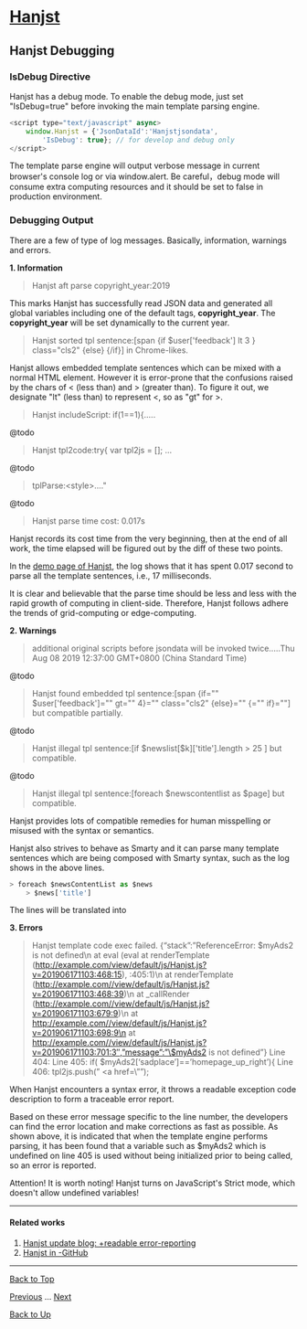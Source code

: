# [Hanjst](/hanjst/index)
## Hanjst Debugging
### IsDebug Directive
Hanjst has a debug mode.
To enable the debug mode, just set "IsDebug=true" before invoking the main template parsing engine.

```javascript
<script type="text/javascript" async>
    window.Hanjst = {'JsonDataId':'Hanjstjsondata', 
	    'IsDebug': true}; // for develop and debug only
</script>
```

The template parse engine will output verbose message in current browser's console log or via window.alert.
Be careful，debug mode will consume extra computing resources and it should be set to false in production environment.

 
### Debugging Output
There are a few of type of log messages. Basically, information, warnings and errors.

**1. Information**
>Hanjst aft parse copyright_year:2019

This marks Hanjst has successfully read JSON data and generated all global variables including one of the default tags, **copyright_year**. 
The **copyright_year** will be set dynamically to the current year.

>Hanjst sorted tpl sentence:[span {if \$user['feedback'] lt 3 } class="cls2" {else} {/if}] in Chrome-likes.

Hanjst allows embedded template sentences which can be mixed with a normal HTML element.
However it is error-prone that the confusions raised by the chars of < (less than) and > (greater than).
To figure it out, we designate "lt" (less than) to represent <, so as "gt" for >. 


>Hanjst includeScript:	if(1==1){.....

@todo

>Hanjst tpl2code:try{ var tpl2js = []; ...

@todo

>tplParse:&lt;style>...."

@todo

>Hanjst parse time                 cost: 0.017s

Hanjst records its cost time from the very beginning, then at the end of all work, the time elapsed will be figured out by the diff of these two points.

In the [demo page of Hanjst]([https://ufqi.com/dev/hanjst/](https://ufqi.com/dev/hanjst/)), the log shows that it has spent 0.017 second to parse all the template sentences, i.e., 17 milliseconds.

 It is clear and believable that the parse time should be less and less with the rapid growth of computing in client-side. Therefore, Hanjst follows adhere the trends of grid-computing or edge-computing.  


**2. Warnings**
> additional original scripts before jsondata will be invoked twice.....Thu Aug 08 2019 12:37:00 GMT+0800 (China Standard Time)

@todo

>Hanjst found embedded tpl sentence:[span {if="" $user['feedback']="" gt="" 4}="" class="cls2" {else}="" {="" if}=""] but compatible partially.

@todo

>Hanjst illegal tpl sentence:[if \$newslist[$k]['title'].length > 25 ] but compatible.

@todo

>Hanjst illegal tpl sentence:[foreach $newscontentlist as $page] but compatible.

Hanjst provides lots of compatible remedies for human misspelling or misused with the syntax or semantics.

Hanjst also strives to behave as Smarty and it can parse many template sentences which are being composed with Smarty syntax, such as the log shows in the above lines.

```javascript
> foreach $newsContentList as $news
	> $news['title']
```
The lines will be translated into 

**3. Errors**
>Hanjst template code exec failed.
>{“stack”:”ReferenceError: \$myAds2 is not defined\n at eval (eval at renderTemplate (http://example.com/view/default/js/Hanjst.js?v=201906171103:468:15), :405:1)\n at renderTemplate (http://example.com//view/default/js/Hanjst.js?v=201906171103:468:39)\n at _callRender (http://example.com//view/default/js/Hanjst.js?v=201906171103:679:9)\n at http://example.com//view/default/js/Hanjst.js?v=201906171103:698:9\n at http://example.com//view/default/js/Hanjst.js?v=201906171103:701:3″,”message”:”\$myAds2 is not defined”}
>Line 404:
>Line 405: if( $myAds2[‘sadplace’]==’homepage_up_right’){
>Line 406: tpl2js.push(” <a href=\””);


When Hanjst encounters a syntax error, it throws a readable exception code description to form a traceable error report.

Based on these error message specific to the line number, the developers can find the error location and make corrections as fast as possible. As shown above, it is indicated that when the template engine performs parsing, it has been found that a variable such as $myAds2 which is undefined on line 405 is used without being initialized prior to being called, so an error is reported.

Attention! It is worth noting! Hanjst turns on JavaScript's Strict mode, which doesn't allow undefined variables!

---
#### Related works
1. [Hanjst update blog: +readable error-reporting]([https://ufqi.com/blog/hanjst-error-reporting-innerloop-and-loadinglayer/](https://ufqi.com/blog/hanjst-error-reporting-innerloop-and-loadinglayer/))
2. [Hanjst in -GitHub]([https://github.com/wadelau/Hanjst](https://github.com/wadelau/Hanjst))


----
[Back to Top](/hanjst/hanjst-debug)

[Previous](./hanjst-config) ... [Next](./)

[Back to Up](/hanjst/index)
<!--stackedit_data:
eyJoaXN0b3J5IjpbLTE2Mjg3NjY5MzEsLTEwMDQzNDQ2MjYsMj
E4NzAxOTU2LDc3NTgxNDkwXX0=
-->